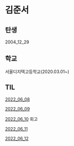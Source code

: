 # 김준서
## 탄생
2004_12_29
## 학교
서울디지텍고등학교(2020.03.01~)


## TIL
[2022_06_08](./sdhs/20220608.md)

[2022_06_09](./sdhs/20220609.md)

[2022_06_10](./sdhs/20220610.md) 회고

[2022_06_11](./sdhs/20220611.md) 

[2022_06_12](./sdhs/20220612.md) 
